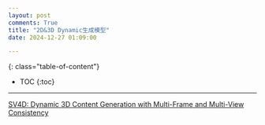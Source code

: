 ```yaml
---
layout: post
comments: True
title: "2D&3D Dynamic生成模型"
date: 2024-12-27 01:09:00

---
```


<!--more-->

{: class="table-of-content"}
* TOC
{:toc}

---

[SV4D: Dynamic 3D Content Generation with Multi-Frame and Multi-View Consistency](https://sv4d.github.io/)
